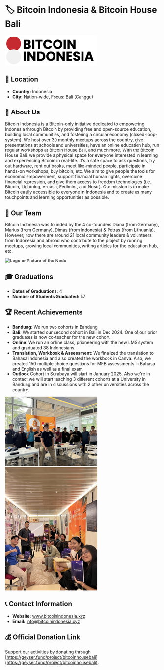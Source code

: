 # 🏷️ Bitcoin Indonesia & Bitcoin House Bali
<img src="https://github.com/MyFirstBitcoin/Full-Node-Directory/blob/73a2a94ea6f83e86071fe4a97787e63ce448376f/Indonesia%20--%20Bitcoin%20Indonesia/Bitcoin%20Indonesia%20Logo%20Black%20Font.png" width="300" alt="Logo or Picture of the Node"> <!-- 1 picture maximum -->
## 📍 Location
- **Country:** Indonesia
- **City:** Nation-wide, Focus: Bali (Canggu)

## 📖 About Us
Bitcoin Indonesia is a Bitcoin-only initiative dedicated to empowering Indonesia through Bitcoin by providing free and open-source education, building local communities, and fostering a circular economy (closed-loop-system). We host over 30 monthly meetups across the country, give presentations at schools and universities, have an online education hub, run regular workshops at Bitcoin House Bali, and much more. With the Bitcoin House Bali, we provide a physical space for everyone interested in learning and experiencing Bitcoin in real-life. It's a safe space to ask questions, try out hardware, rent out books, meet like-minded people, participate in hands-on workshops, buy bitcoin, etc. We aim to give people the tools for economic empowerment, support financial human rights, overcome financial repression, and give them access to freedom technologies (i.e. Bitcoin, Lightning, e-cash, Fedimint, and Nostr). Our mission is to make Bitcoin easily accessible to everyone in Indonesia and to create as many touchpoints and learning opportunities as possible.

## 👥 Our Team
Bitcoin Indonesia was founded by the 4 co-founders Diana (from Germany), Marius (from Germany), Dimas (from Indonesia) & Petras (from Lithuania). However, now there are around 21 local community leaders & volunteers from Indonesia and abroad who contribute to the project by running meetups, growing local communities, writing articles for the education hub, etc.

<img src="https://github.com/MyFirstBitcoin/Full-Node-Directory/blob/73a2a94ea6f83e86071fe4a97787e63ce448376f/Indonesia%20--%20Bitcoin%20Indonesia/Community%20Banner.png" width="600" alt="Logo or Picture of the Node"> <!-- 1 picture maximum -->

## 🎓 Graduations
- **Dates of Graduations:** 4
- **Number of Students Graduated:** 57

## 🏆 Recent Achievements
- **Bandung**: We run two cohorts in Bandung
- **Bali**: We started our second cohort in Bali in Dec 2024. One of our prior graduates is now co-teacher for the new cohort.
- **Online**: We run an online class, prioneering with the new LMS system and graduated 38 Indonesians.
- **Translation, Workbook & Assessment**: We finalized the translation to Bahasa Indonesia and also created the workbook in Canva. Also, we created 150 multiple choice questions for MFB assessments in Bahasa and English as well as a final exam.
- **Outlook** Cohort in Surabaya will start in January 2025. Also we're in contact we will start teaching 3 different cohorts at a University in Bandung and are in discussions with 2 other universities across the country. 

<img src="https://github.com/MyFirstBitcoin/Full-Node-Directory/blob/73a2a94ea6f83e86071fe4a97787e63ce448376f/Indonesia%20--%20Bitcoin%20Indonesia/Bandung%20MFB%201st%20Cohort.jpeg" width="300" alt="Picture of Bandung Cohort"> <!-- 1 picture maximum -->
<img src="https://github.com/MyFirstBitcoin/Full-Node-Directory/blob/73a2a94ea6f83e86071fe4a97787e63ce448376f/Indonesia%20--%20Bitcoin%20Indonesia/People.webp" width="300" alt="Picture of Bali Cohort"> <!-- 1 picture maximum -->


## 📞 Contact Information
- **Website:** www.bitcoinindonesia.xyz
- **Email:** info@bitcoinindonesia.xyz

## 💰 Official Donation Link
Support our activities by donating through [https://geyser.fund/project/bitcoinhousebali](https://geyser.fund/project/bitcoinhousebali).
